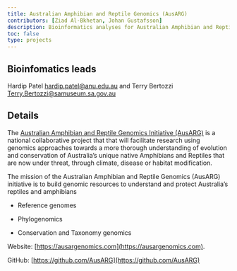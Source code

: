 ```yaml
---
title: Australian Amphibian and Reptile Genomics (AusARG)
contributors: [Ziad Al-Bkhetan, Johan Gustafsson]
description: Bioinformatics analyses for Australian Amphibian and Reptile Genomics initiative.
toc: false
type: projects
---
```


## Bioinfomatics leads

Hardip Patel <hardip.patel@anu.edu.au> and Terry Bertozzi <Terry.Bertozzi@samuseum.sa.gov.au>


## Details

The [Australian Amphibian and Reptile Genomics Initiative (AusARG)](https://ausargenomics.com/) is a national collaborative project that that will facilitate research using genomics approaches towards a more thorough understanding of evolution and conservation of Australia’s unique native Amphibians and Reptiles that are now under threat, through climate, disease or habitat modification.

The mission of the Australian Amphibian and Reptile Genomics (AusARG) initiative is to build genomic resources to understand and protect Australia’s reptiles and amphibians

+ Reference genomes

+ Phylogenomics

+ Conservation and Taxonomy genomics

Website: [https://ausargenomics.com](https://ausargenomics.com). 

GitHub: [https://github.com/AusARG](https://github.com/AusARG)
